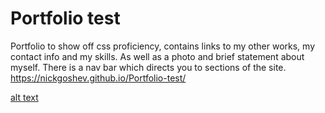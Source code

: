 # Portfolio test



 Portfolio to show off css proficiency, contains links to my other works, my contact info and my skills. As well as a photo and brief statement about myself. There is a nav bar which directs you to sections  of the site.
https://nickgoshev.github.io/Portfolio-test/

[alt text](https://github.com/nickgoshev/Portfolio-test/blob/main/images/site.png?raw=true)